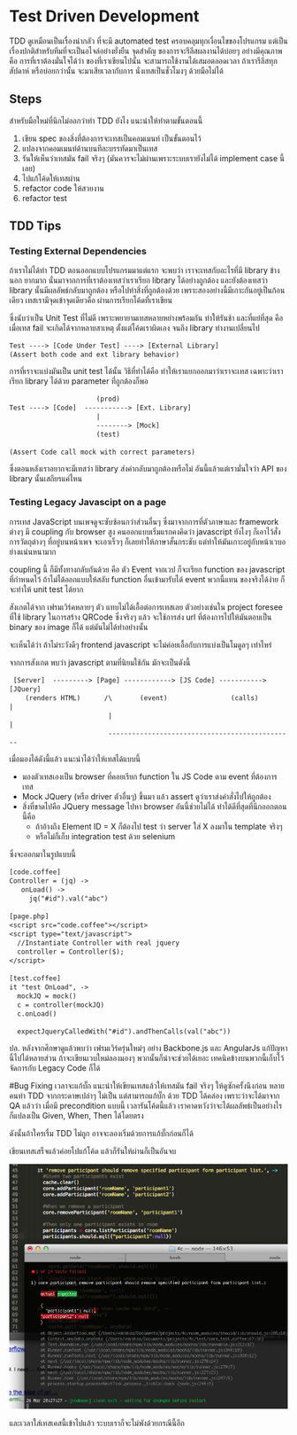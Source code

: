 Test Driven Development
===

TDD ดูเหมือนเป็นเรื่องน่ากลัว ที่จะมี automated test ครอบคลุมทุกเงื่อนไขของโปรแกรม แต่เป็นเรื่องปกติสำหรับทีมที่จะเป็นอไจล์อย่างยั่งยืน จุดสำคัญ
ของการจะรีลีสผลงานได้บ่อยๆ อย่างมีคุณภาพ คือ การที่เราต้องมั่นใจได้ว่า ของที่เราเขียนไปนั้น
จะสามารถใช้งานได้เสมอตลอดเวลา ถ้าเรารีลีสทุกสัปดาห์ หรือบ่อยกว่านั้น จะมาเสียเวลากับการ นั่งเทสเป็นชั่วโมงๆ ด้วยมือไม่ได้

Steps
---
สำหรับมือใหม่ที่นึกไม่ออกว่าทำ TDD ยังไง แนะนำให้ทำตามขั้นตอนนี้

1. เขียน spec ของสิ่งที่ต้องการจะเทสเป็นคอมเมนท์ เป็นขั้นตอนไว้
2. แปลงจากคอมเมนท์ด้านบนทีละบรรทัดมาเป็นเทส
3. รันให้เห็นว่าเทสมัน fail จริงๆ (มันควรจะไม่ผ่านเพราะระบบเรายังไม่ได้ implement case นี้เลย)
4. ไปแก้โค้ดให้เทสผ่าน
5. refactor code ให้สวยงาน
6. refactor test

TDD Tips
---

### Testing External Dependencies 
ถ้าเราไม่ได้ทำ TDD ตอนออกแบบโปรแกรมมาแต่แรก จะพบว่า เราจะเทสกับอะไรที่มี library ข้างนอก ยากมาก นั่นมาจากการที่เราต้องเทสว่าเราเรียก library ได้อย่างถูกต้อง และยังต้องเทสว่า library นั้นมีผลลัพธ์กลับมาถูกต้อง หรือไปทำสิ่งที่ถูกต้องด้วย เพราะสองอย่างนี้มีเกาะกันอยู่เป็นก้อนเดียว 
เทสเรามีจุดเข้าจุดเดียวคือ ผ่านการเรียกโค้ดที่เราเขียน

ซึ่งนับว่าเป็น Unit Test ที่ไม่ดี เพราะพยายามเทสหลายหย่างพร้อมกัน ทำให้รันช้า และที่แย่ที่สุด
คือ เมื่อเทส fail จะเกิดได้จากหลายสาเหตุ ตั้งแต่โค้ดเราผิดเอง จนถึง library ทำงานเปลี่ยนไป

                                      
    Test ----> [Code Under Test] ----> [External Library]
    (Assert both code and ext library behavior)

การที่เราจะแบ่งมันเป็น unit test ได้นั้น วิธีที่ทำได้คือ ทำให้เราแยกออกมาว่าเราจะเทส
เฉพาะว่าเราเรียก library ได้ด้วย parameter ที่ถูกต้องก็พอ

                          (prod)  
    Test ----> [Code]  -----------> [Ext. Library]
                          |
                          --------> [Mock]
                          (test)

    (Assert Code call mock with correct parameters)

ซึ่งตอนหลังเราอยากจะมีเทสว่า library ส่งค่ากลับมาถูกต้องหรือไม่ อันนี้แล้วแต่เรามั่นใจว่า API
ของ library นั้นเสถียรแค่ไหน

### Testing Legacy Javascipt on a page

การเทส JavaScript บนเพจดูจะซับซ้อนกว่าส่วนอื่นๆ ซึ่งมาจากการที่ตัวภาษาและ framework ต่างๆ มี coupling กับ browser สูง คนออกแบบเริ่มแรกคงคิดว่า javascript ยังไงๆ ก็เอาไว้สั่งการวัตถุต่างๆ
ที่อยู่บนหน้าเพจ จะเอาเร็วๆ ก็เลยทำให้ภาษาสั้นกระชับ แต่ทำให้มันเกาะอยู่กับหน้าเวบอย่างแน่นหนามาก

coupling นี้ ก็มีทั้งทางกลับกันด้วย คือ ตัว Event จากเวป ก็จะเรียก function ของ javascript ที่กำหนดไว้ ถ้าไม่ได้ออกแบบให้สลับ function อื่นเข้ามารับได้ event พวกนี้แทน
ของจริงได้ง่าย ก็จะทำให้ unit test ได้ยาก

สังเกตได้จาก เฟรมเวิร์คหลายๆ ตัว แทบไม่ได้เอื้อต่อการเทสเลย ตัวอย่างเช่นใน project foresee ที่ใช้ library ในการสร้าง QRCode ซึ่งจริงๆ แล้ว จะใช้การส่ง url ที่ต้องการไปให้มันตอบเป็น binary ของ image ก็ได้ แต่มันไม่ได้ทำอย่างนั้น

จะเห็นได้ว่า ถ้าไม่ระวังดีๆ frontend javascript จะไม่ค่อยเอื้อกับการแบ่งเป็นโมดูลๆ เท่าไหร่ 

จากการสังเกต พบว่า javascript ตามที่นิยมใช้กัน มักจะเป็นดังนี้

     [Server]  ---------> [Page] ------------> [JS Code] -----------> [JQuery]
        (renders HTML)      /\       (event)                (calls)        |
                             |                                             |
                             -----------------------------------------------

เมื่อมองได้ดังนี้แล้ว แนะนำได้ว่าให้เทสได้แบบนี้
* มองตัวเทสเองเป็น browser ที่คอยเรียก function ใน JS Code ตาม event ที่ต้องการเทส
* Mock JQuery (หรือ driver ตัวอื่นๆ) ขึ้นมา แล้ว assert ดูว่าเราส่งคำสั่งไปให้ถูกต้อง
* สิ่งที่ขาดไปคือ JQuery message ไปหา browser อันนี้ช่วยไม่ได้ ทำได้ดีที่สุดที่นึกออกตอนนี้คือ
   * ถ้าอ้างถึง Element ID = X ก็ต้องไป test ว่า server ใส่ X ลงมาใน template จริงๆ
   * หรือไม่ก็เก็บ integration test ด้วย selenium

ซึ่งจะออกมาในรูปแบบนี้

    [code.coffee]
    Controller = (jq) ->
       onLoad() -> 
         jq("#id").val("abc")
    
    [page.php]
    <script src="code.coffee"></script> 
    <script type="text/javascript">
      //Instantiate Controller with real jquery
      controller = Controller($);
    </script>
    
    [test.coffee]
    it "test OnLoad", ->
      mockJQ = mock()
      c = controller(mockJQ)
      c.onLoad()

      expectJqueryCalledWith("#id").andThenCalls(val("abc"))

ปล. หลังจากศึกษาดูแล้วพบว่า เฟรมเวิร์ครุ่นใหม่ๆ อย่าง Backbone.js และ AngularJs แก้ปัญหานี้ไปได้หลายส่วน ถ้าจะเขียนเวบใหม่ลองมองๆ พวกนั้นก็น่าจะช่วยได้เยอะ เทคนิคข้างบนพวกนี้เก็บไว้จัดการกับ Legacy Code ก็ได้

#Bug Fixing
เวลาจะแก้บั๊ก แนะนำให้เขียนเทสแล้วให้เทสมัน fail จริงๆ ให้ดูซักครั้งนึงก่อน หลายคนทำ TDD จากกระดาษเปล่าๆ ไม่เป็น แต่สามารถแก้บั๊ก
ด้วย TDD ได้คล่อง เพราะว่าจะได้มาจาก QA แล้วว่า เมื่อมี precondition แบบนี้ เวลารันโค้ดนี้แล้ว เราคาดหวังว่าจะได้ผลลัพธ์เป็นอย่างไร
ก็แปลงเป็น Given, When, Then ได้โดยตรง

ดังนั้นถ้าใครเรื่ม TDD ไม่ถูก อาจจะลองเริ่มด้วยการแก้บั๊กก่อนก็ได้

เขียนเทสเสร็จแล้วค่อยไปแก้โค้ด แล้วก็รันให้ผ่านก็เป็นอันจบ

![Img](images/tdd_bug_fixes.png "TDD & Bug Fixes")

และเวลาใส่เทสเคสนี้เข้าไปแล้ว ระบบเราก็จะไม่พังด้วยกรณีนี้อีก




